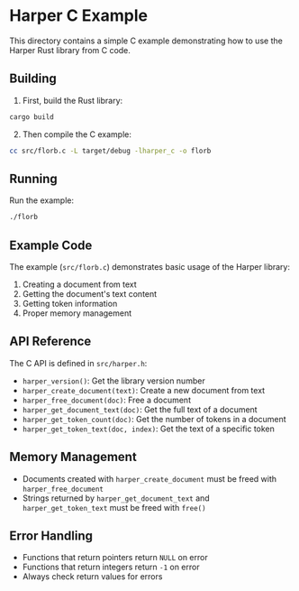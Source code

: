 # Harper C Example

This directory contains a simple C example demonstrating how to use the Harper Rust library from C code.

## Building

1. First, build the Rust library:
```bash
cargo build
```

2. Then compile the C example:
```bash
cc src/florb.c -L target/debug -lharper_c -o florb
```

## Running

Run the example:
```bash
./florb
```

## Example Code

The example (`src/florb.c`) demonstrates basic usage of the Harper library:

1. Creating a document from text
2. Getting the document's text content
3. Getting token information
4. Proper memory management

## API Reference

The C API is defined in `src/harper.h`:

- `harper_version()`: Get the library version number
- `harper_create_document(text)`: Create a new document from text
- `harper_free_document(doc)`: Free a document
- `harper_get_document_text(doc)`: Get the full text of a document
- `harper_get_token_count(doc)`: Get the number of tokens in a document
- `harper_get_token_text(doc, index)`: Get the text of a specific token

## Memory Management

- Documents created with `harper_create_document` must be freed with `harper_free_document`
- Strings returned by `harper_get_document_text` and `harper_get_token_text` must be freed with `free()`

## Error Handling

- Functions that return pointers return `NULL` on error
- Functions that return integers return `-1` on error
- Always check return values for errors 